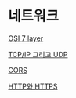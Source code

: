 # 네트워크

[OSI 7 layer](%E1%84%82%E1%85%A6%E1%84%90%E1%85%B3%E1%84%8B%E1%85%AF%E1%84%8F%E1%85%B3%20849d483226674af783636bf5f7f039ec/OSI%207%20layer%20260b0bd03ba2412e985cf8f2a4a6ba45.md)

[TCP/IP 그리고 UDP](%E1%84%82%E1%85%A6%E1%84%90%E1%85%B3%E1%84%8B%E1%85%AF%E1%84%8F%E1%85%B3%20849d483226674af783636bf5f7f039ec/TCP%20IP%20%E1%84%80%E1%85%B3%E1%84%85%E1%85%B5%E1%84%80%E1%85%A9%20UDP%207c3062a3d44b4123a272faaf4a00cdbd.md)

[CORS](%E1%84%82%E1%85%A6%E1%84%90%E1%85%B3%E1%84%8B%E1%85%AF%E1%84%8F%E1%85%B3%20849d483226674af783636bf5f7f039ec/CORS%206f62779a4afd4cbe823b766f2bdbf60f.md)

[HTTP와 HTTPS](%E1%84%82%E1%85%A6%E1%84%90%E1%85%B3%E1%84%8B%E1%85%AF%E1%84%8F%E1%85%B3%20849d483226674af783636bf5f7f039ec/HTTP%E1%84%8B%E1%85%AA%20HTTPS%204fa295da33ea46538758be1484b7e969.md)